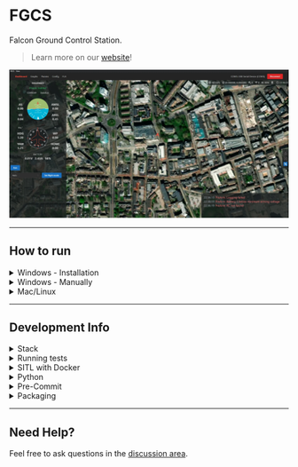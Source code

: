# FGCS

Falcon Ground Control Station.

> Learn more on our [website](https://fgcs.projectfalcon.uk)!

![UI Screenshot](ui.webp)

---

## How to run

<details><summary>Windows - Installation</summary>

1. Go to [releases](https://github.com/Avis-Drone-Labs/FGCS/releases) and download the most recent versions `.exe` file
2. Run the downloaded file, you may have to click "more" then "run anyway" if windows defender blocks it
3. Once installed it should be accessible via the start menu as "FGCS"

</details>

<details><summary>Windows - Manually</summary>

### Prerequsits

1. Ensure npm is installed, to do so follow [this guide](https://kinsta.com/blog/how-to-install-node-js/). Note: node version must be >= v20.10.0
2. Ensure yarn is installed, to do so run `npm install --global yarn` or follow [this guide](https://classic.yarnpkg.com/lang/en/docs/install/#windows-stable)
3. We are using `python 3.11.9` so make sure its installed before creating the venv. If you have multiple environments then please run `python3.11 -m venv venv`

### Running Frontend Manually

1. `cd gcs`
2. `yarn` (to install dependencies)
3. `yarn dev`

### Running Backend Manually

1. `cd radio`
2. Make sure you're in a virtual environment (or create one via `python3 -m venv venv`) and all dependencies are installed using `pip install -r requirements.txt`

> NOTE: To enter the virtual environment you will need to run `venv/Scripts/activate` on windows, to learn more please read: [how to make venv for linux and winodws](https://www.geeksforgeeks.org/creating-python-virtual-environment-windows-linux/) or [what is a virtual environment?](https://docs.python.org/3/library/venv.html)

4. `python app.py`

#### Creating a virtual environment

Create a new Python virtual environment using `python -m venv venv`. This can then be activated using `./venv/scripts/activate`.

### Running both simultaneously

> NOTE: You don't _need_ to run them at the same time with 1 command, you can run each one individually in separate terminals

To run both the frontend and backend at the same time, you need to make sure all the requirements are installed for both yarn and Python. Then you can install a script globally using `npm install -g concurrently`. After activating your Python virtual environment, you can run `./run.bat` and this should start up both the frontend and backend in one terminal.

</details>

<details><summary>Mac/Linux</summary>

We currently dont have instructions or releases for mac or linux, we will in future releases. It does run on ubuntu and mac as members of the team use it, but we want to test the instructions before releasing them. Howerver, you can still run both the frontend and backend indivudally by following the windows version with slight alterations to the commands.

</details>

---

## Development Info

<details><summary>Stack</summary>

- GUI
  - Electron + Vite + React (JavaScript)
- Backend
  - Flask (Python)

</details>

<details><summary>Running tests</summary>

## Backend

For running Python tests, first make sure you're in the `radio` directory. By default the tests will attempt to connect to the simulator running within Docker. To run the tests simply run `pytest`. To use a physical device connected to your computer, you can use `pytest --fc -s` and a prompt will display to select the correct COM port for the device.

</details>

<details><summary>SITL with Docker</summary>

To run the SITL simulator within Docker, first navigate to the root directory of FGCS and run `docker build . -t ardupilot_sitl`. Once done building the image you can run the container with `docker run -it --rm -p 5760:5760 ardupilot_sitl`. This will expose port 5760 for you to connect to over TCP on 127.0.0.1 (the connection string is `tcp:127.0.0.1:5760`).

Note: Steps to push an updated image to docker hub:

```plaintext
docker tag ardupilot_sitl:latest kushmakkapati/ardupilot_sitl:latest
docker push kushmakkapati/ardupilot_sitl:latest
```

</details>

<details><summary>Python</summary>

## Version

We are going to be using **python 3.11.x** so please install that on your computer from [Python's website](https://www.python.org/downloads/). Please try to use a virtual environment when programming, if you don't know how to do this please message me (Julian)! Name the folder either "env" or "venv" so its in the .gitignore as we don't want to be uploading that to github.

## Code Style

We will be using `ruff` as the code style for python, please look at the documentation found [here](https://docs.astral.sh/ruff/). When pushing code we have an action to check if it is in the correct code style, if it is not in the correct style it will fail the run and you will need to fix it by running `python -m ruff format .` in your virtual environment (or something `ruff format .` works on different systems); this should automatically reformat everything so you can push it again!

</details>

<details><summary>Pre-Commit</summary>

When cloning the repo for the first time, please install `pre-commit`. This can be done with a simple `pip install pre-commit` and then `pre-commit install`. Our pre-commit hooks will run every time you try to push something, if any of the checks fail then you will not be able to push that commit and receive an error message, often the files will be fixed but not staged, so make sure to re-stage and retry the with pushing commit.

</details>

<details><summary>Packaging</summary>

## Backend

From within the `radio` folder run `pyinstaller --paths .\venv\Lib\site-packages\ --add-data=".\venv\Lib\site-packages\pymavlink\message_definitions\:message_definitions" --add-data=".\venv\Lib\site-packages\pymavlink\:pymavlink" --hidden-import pymavlink .\app.py -n fgcs_backend`. This will create an exe and folder within the `dist/fgcs_backend/` folder.

## Frontend

After compiling the backend, place the contents of `radio/dist/fgcs_backend` into a folder in `gcs/extras`. Then from within the `gcs` folder run `yarn build`.

</details>

---

## Need Help?

Feel free to ask questions in the [discussion area](https://github.com/Avis-Drone-Labs/FGCS/discussions).
